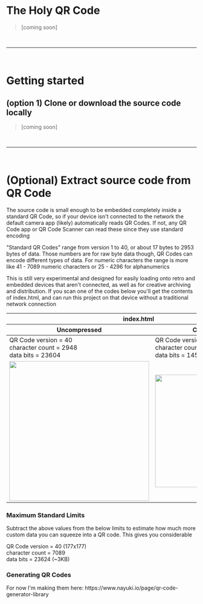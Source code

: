 <h1>The Holy QR Code</h1>
<blockquote>[coming soon]</blockquote>

<br>
<hr>
<br>

<h1>Getting started</h1>

<h2>(option 1) Clone or download the source code locally</h2>
<blockquote>[coming soon]</blockquote>

<br>
<hr>
<br>

<h1>(Optional) Extract source code from QR Code</h2>
<p>The source code is small enough to be embedded completely inside a standard QR Code, so if your device isn't connected to the network the default camera app (likely) automatically reads QR Codes. If not, any QR Code app or QR Code Scanner can read these since they use standard encoding
<p>"Standard QR Codes" range from version 1 to 40, or about 17 bytes to 2953 bytes of data. Those numbers are for raw byte data though, QR Codes can encode different types of data. For numeric characters the range is more like 41 - 7089 numeric characters or 25 - 4296 for alphanumerics</p>
<p>This is still very experimental and designed for easily loading onto retro and embedded devices that aren't connected, as well as for creative archiving and distribution. If you scan one of the codes below you'll get the contents of index.html, and can run this project on that device without a traditional network connection</p>
<table>
  <thead>
    <tr>
      <th colspan=2>index.html</th>
    </tr>
    <tr>
      <th>Uncompressed</th>
      <th>Compressed</th>
    </tr>
  </thead>
  <tbody>
    <tr>
      <td>
        <div>QR Code version = 40</div>
        <div>character count = 2948</div>
        <div>data bits = 23604</div>
      </td>
      <td>
        <div>QR Code version = 31</div>
        <div>character count = 1810</div>
        <div>data bits = 14500</div>
      </td>
    </tr>
    <tr>
      <td>
        <img src="https://github.com/user-attachments/assets/baba5c81-8e2c-474b-8085-434083daa83e" width=370>
      </td>
      <td>
        <img src="https://github.com/user-attachments/assets/c19bfe85-2ba0-4eac-b3ff-f90c42dbccbd" width=298>
      </td> 
    </tr>    
  </tbody>
</table>

<h3>Maximum Standard Limits</h3>
<p>Subtract the above values from the below limits to estimate how much more custom data you can squeeze into a QR code. This gives you considerable</p>
<div>QR Code version = 40 (177x177)</div>
<div>character count = 7089</div>
<div>data bits = 23624 (~3KB)</div>

<h3>Generating QR Codes</h3>
For now I'm making them here: https://www.nayuki.io/page/qr-code-generator-library
